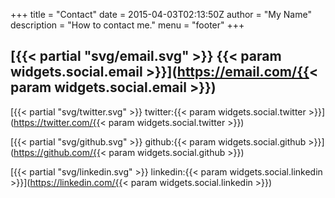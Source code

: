+++
title = "Contact"
date = 2015-04-03T02:13:50Z
author = "My Name"
description = "How to contact me."
menu = "footer"
+++

## [{{< partial "svg/email.svg" >}} {{< param widgets.social.email >}}](https://email.com/{{< param widgets.social.email >}})

[{{< partial "svg/twitter.svg" >}} twitter:{{< param widgets.social.twitter >}}](https://twitter.com/{{< param widgets.social.twitter >}}) 

[{{< partial "svg/github.svg" >}} github:{{< param widgets.social.github >}}](https://github.com/{{< param widgets.social.github >}}) 

[{{< partial "svg/linkedin.svg" >}} linkedin:{{< param widgets.social.linkedin >}}](https://linkedin.com/{{< param widgets.social.linkedin >}})

